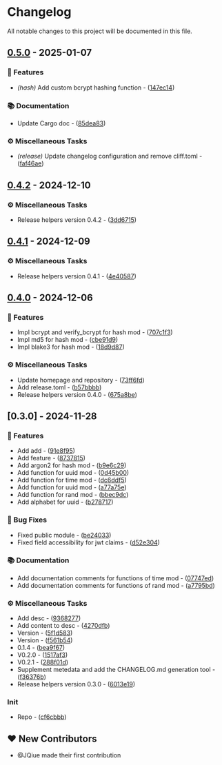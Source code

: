 # Changelog

All notable changes to this project will be documented in this file.

## [0.5.0](https://github.com/JQiue/helpers/compare/v0.4.2..0.5.0) - 2025-01-07

### 🚀 Features

- *(hash)* Add custom bcrypt hashing function - ([147ec14](https://github.com/JQiue/helpers/commit/147ec145cdb2461bf3576b8751f0918aa5cb446c))

### 📚 Documentation

- Update Cargo doc - ([85dea83](https://github.com/JQiue/helpers/commit/85dea835957b23e0d3a6fed68cfc11283a994ae8))

### ⚙️ Miscellaneous Tasks

- *(release)* Update changelog configuration and remove cliff.toml - ([faf46ae](https://github.com/JQiue/helpers/commit/faf46aea33f03aa9edb29ccb5da476468de9ccde))

## [0.4.2](https://github.com/JQiue/helpers/compare/v0.4.1..v0.4.2) - 2024-12-10

### ⚙️ Miscellaneous Tasks

- Release helpers version 0.4.2 - ([3dd6715](https://github.com/JQiue/helpers/commit/3dd67152c4b68c5425120d32a0fd7dd256ac90bc))

## [0.4.1](https://github.com/JQiue/helpers/compare/v0.4.0..v0.4.1) - 2024-12-09

### ⚙️ Miscellaneous Tasks

- Release helpers version 0.4.1 - ([4e40587](https://github.com/JQiue/helpers/commit/4e40587497dd3c5560e13eb1651134c70af8066b))

## [0.4.0](https://github.com/JQiue/helpers/compare/v0.3.0..v0.4.0) - 2024-12-06

### 🚀 Features

- Impl bcrypt and verify_bcrypt for hash mod - ([707c1f3](https://github.com/JQiue/helpers/commit/707c1f3e57db240031d4e97a9bbf4f4c1f31853b))
- Impl md5 for hash mod - ([cbe91d9](https://github.com/JQiue/helpers/commit/cbe91d95754e1d2555c26d4a2b3f6db7c66f67eb))
- Impl blake3 for hash mod - ([18d9d87](https://github.com/JQiue/helpers/commit/18d9d875ebcda774435d30b08a6757cc5d79e302))

### ⚙️ Miscellaneous Tasks

- Update homepage and repository - ([73ff6fd](https://github.com/JQiue/helpers/commit/73ff6fd8a334d9c253128197505d380a3f5cd70b))
- Add release.toml - ([b57bbbb](https://github.com/JQiue/helpers/commit/b57bbbb7eb648efcfe48ca3d6f65ce253b53a587))
- Release helpers version 0.4.0 - ([675a8be](https://github.com/JQiue/helpers/commit/675a8be21fe8adfced8b8f685d8b5cc22c032dd4))

## [0.3.0] - 2024-11-28

### 🚀 Features

- Add add - ([91e8f95](https://github.com/JQiue/helpers/commit/91e8f9572e16c2292e2c793bd05397661f1d43d5))
- Add feature - ([8737815](https://github.com/JQiue/helpers/commit/8737815e197a6d97ac296f4a66745edc7566e0f4))
- Add argon2 for hash mod - ([b9e6c29](https://github.com/JQiue/helpers/commit/b9e6c292bc208f53c481e7d74eb8fa3c11893020))
- Add function for uuid mod - ([0d45b00](https://github.com/JQiue/helpers/commit/0d45b009fdc623499e18054ea5146e0e59c1b4a9))
- Add function for time mod - ([dc6ddf5](https://github.com/JQiue/helpers/commit/dc6ddf5412150108f7c13a594777115ac33eb3c7))
- Add function for uuid mod - ([a77a75e](https://github.com/JQiue/helpers/commit/a77a75e92bb4f8f50dfa961206e96037eba8bdc0))
- Add function for rand mod - ([bbec9dc](https://github.com/JQiue/helpers/commit/bbec9dcac7d9e55dfe6f389a1f974cbfb235bbc6))
- Add alphabet for uuid - ([b278717](https://github.com/JQiue/helpers/commit/b2787172b06e0133e1dc509a773d9886172c5115))

### 🐛 Bug Fixes

- Fixed public module - ([be24033](https://github.com/JQiue/helpers/commit/be240331b27e31a97f6dc02dd973afcb70773d52))
- Fixed field accessibility for jwt claims - ([d52e304](https://github.com/JQiue/helpers/commit/d52e3045ce1dbc229234ee4eea4fae7187dc8ed5))

### 📚 Documentation

- Add documentation comments for functions of time mod - ([07747ed](https://github.com/JQiue/helpers/commit/07747ed9e032524f7358745ad6544ddd394fac46))
- Add documentation comments for functions of rand mod - ([a7795bd](https://github.com/JQiue/helpers/commit/a7795bdf83face22e2d95a5793ef526eb0ca3988))

### ⚙️ Miscellaneous Tasks

- Add desc - ([9368277](https://github.com/JQiue/helpers/commit/93682775931ce8c6107f33e14228ace0eaea78cd))
- Add content to desc - ([4270dfb](https://github.com/JQiue/helpers/commit/4270dfb1d851941c2747b668e09cfc3c99a3bcac))
- Version - ([5f1d583](https://github.com/JQiue/helpers/commit/5f1d5837ab465420a44743fd7b0b28b74c41f91c))
- Version - ([f561b54](https://github.com/JQiue/helpers/commit/f561b5461365ee0e8fecd596a6ee0f983d459e26))
- 0.1.4 - ([bea9f67](https://github.com/JQiue/helpers/commit/bea9f67057def95d523acd083214ba3b49f90c58))
- V0.2.0 - ([1517af3](https://github.com/JQiue/helpers/commit/1517af3289479e83b7da753e6b0c4d7eeb0231c9))
- V0.2.1 - ([288f01d](https://github.com/JQiue/helpers/commit/288f01ded97d7ea322b59c920ba3b7832a5b4a72))
- Supplement metedata and add the CHANGELOG.md generation tool - ([f36376b](https://github.com/JQiue/helpers/commit/f36376b1a603253161e9b755c43916c0337c168e))
- Release helpers version 0.3.0 - ([6013e19](https://github.com/JQiue/helpers/commit/6013e193b5631aa7e0dc6f745fa5a38aeb347438))

### Init

- Repo - ([cf6cbbb](https://github.com/JQiue/helpers/commit/cf6cbbb3b85a23e25a13fd9261e6f7aa503da063))

## ❤️ New Contributors

* @JQiue made their first contribution

